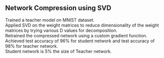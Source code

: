 ## Network Compression using SVD

Trained a teacher model on MNIST dataset.<br>
Applied SVD on the weight matrices to reduce dimensionality of the weight matrices by trying various D values for decomposition. <br>
Retrained the compressed network using a custom gradient function.<br>
Achieved test accuracy of 96% for student network and test accuracy of 98% for teacher network. <br>
Student network is 5% the size of Teacher network. <br>
